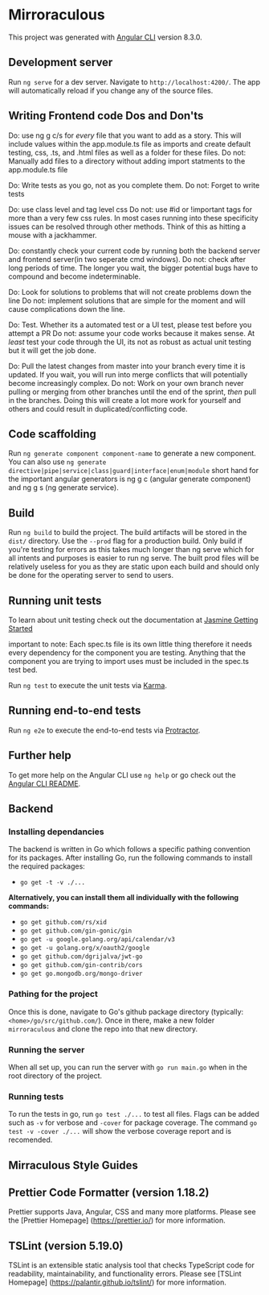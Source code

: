 # Mirroraculous

This project was generated with [Angular CLI](https://github.com/angular/angular-cli) version 8.3.0.

## Development server

Run `ng serve` for a dev server. Navigate to `http://localhost:4200/`. The app will automatically reload if you change any of the source files.

## Writing Frontend code Dos and Don'ts
Do: use ng g c/s for *every* file that you want to add as a story. This will include values within the app.module.ts file as imports and create default testing, css, .ts, and .html files as well as a folder for these files.
Do not: Manually add files to a directory without adding import statments to the app.module.ts file

Do: Write tests as you go, not as you complete them. 
Do not: Forget to write tests

Do: use class level and tag level css
Do not: use #id or !important tags for more than a very few css rules. In most cases running into these specificity issues can be resolved through other methods. Think of this as hitting a mouse with a jackhammer.

Do: constantly check your current code by running both the backend server and frontend server(in two seperate cmd windows).
Do not: check after long periods of time. The longer you wait, the bigger potential bugs have to compound and become indeterminable.

Do: Look for solutions to problems that will not create problems down the line
Do not: implement solutions that are simple for the moment and will cause complications down the line.

Do: Test. Whether its a automated test or a UI test, please test before you attempt a PR
Do not: assume your code works because it makes sense. At *least* test your code through the UI, its not as robust as actual unit testing but it will get the job done.

Do: Pull the latest changes from master into your branch every time it is updated. If you wait, you will run into merge conflicts that will potentially become increasingly complex.
Do not: Work on your own branch never pulling or merging from other branches until the end of the sprint, *then* pull in the branches. Doing this will create a lot more work for yourself and others and could result in duplicated/conflicting code.

## Code scaffolding

Run `ng generate component component-name` to generate a new component. You can also use `ng generate directive|pipe|service|class|guard|interface|enum|module` short hand for the important angular generators is ng g c (angular generate component) and ng g s (ng generate service).

## Build

Run `ng build` to build the project. The build artifacts will be stored in the `dist/` directory. Use the `--prod` flag for a production build. Only build if you're testing for errors as this takes much longer than ng serve which for all intents and purposes is easier to run ng serve. The built prod files will be relatively useless for you as they are static upon each build and should only be done for the operating server to send to users.

## Running unit tests
To learn about unit testing check out the documentation at [Jasmine Getting Started](https://jasmine.github.io/tutorials/your_first_suite)

important to note: Each spec.ts file is its own little thing therefore it needs every dependency for the component you are testing. Anything that the component you are trying to import uses must be included in the spec.ts test bed.


Run `ng test` to execute the unit tests via [Karma](https://karma-runner.github.io).

## Running end-to-end tests

Run `ng e2e` to execute the end-to-end tests via [Protractor](http://www.protractortest.org/).

## Further help

To get more help on the Angular CLI use `ng help` or go check out the [Angular CLI README](https://github.com/angular/angular-cli/blob/master/README.md).

## Backend

### Installing dependancies

The backend is written in Go which follows a specific pathing convention for its packages. After installing Go, run the following commands to install the required packages: 
- `go get -t -v ./...`

**Alternatively, you can install them all individually with the following commands:**
- `go get github.com/rs/xid` 
- `go get github.com/gin-gonic/gin`
- `go get -u google.golang.org/api/calendar/v3`
- `go get -u golang.org/x/oauth2/google`
- `go get github.com/dgrijalva/jwt-go`
- `go get github.com/gin-contrib/cors`
- `go get go.mongodb.org/mongo-driver`

### Pathing for the project

Once this is done, navigate to Go's github package directory (typically: `<home>/go/src/github.com/`). Once in there, make a new folder `mirroraculous` and clone the repo into that new directory. 

### Running the server

When all set up, you can run the server with `go run main.go` when in the root directory of the project. 

### Running tests

To run the tests in go, run `go test ./...` to test all files. Flags can be added such as `-v` for verbose and `-cover` for package coverage. The command `go test -v -cover ./...` will show the verbose coverage report and is recomended. 

## Mirraculous Style Guides

## Prettier Code Formatter (version 1.18.2)

Prettier supports Java, Angular, CSS and many more platforms. Please see the [Prettier Homepage] (https://prettier.io/) for more information. 

## TSLint (version 5.19.0)

TSLint is an extensible static analysis tool that checks TypeScript code for readability, maintainability, and functionality errors. Please see [TSLint Homepage] (https://palantir.github.io/tslint/) for more information.



